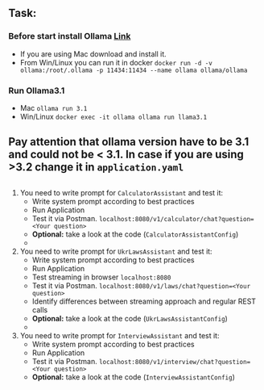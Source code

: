 ## Task:

### Before start install Ollama [Link](https://ollama.com/blog/ollama-is-now-available-as-an-official-docker-image)
- If you are using Mac download and install it. 
- From Win/Linux you can run it in docker `docker run -d -v ollama:/root/.ollama -p 11434:11434 --name ollama ollama/ollama`
### Run Ollama3.1
- Mac `ollama run 3.1`
- Win/Linux `docker exec -it ollama ollama run llama3.1`

## Pay attention that ollama version have to be 3.1 and could not be < 3.1. In case if you are using >3.2 change it in `application.yaml`

##
1. You need to write prompt for `CalculatorAssistant` and test it:
    - Write system prompt according to best practices
    - Run Application
    - Test it via Postman. `localhost:8080/v1/calculator/chat?question=<Your question>`
    - **Optional:** take a look at the code (`CalculatorAssistantConfig`)
    - 
2. You need to write prompt for `UkrLawsAssistant` and test it:
   - Write system prompt according to best practices
   - Run Application
   - Test streaming in browser `localhost:8080`
   - Test it via Postman. `localhost:8080/v1/laws/chat?question=<Your question>`
   - Identify differences between streaming approach and regular REST calls
   - **Optional:** take a look at the code (`UkrLawsAssistantConfig`)
   - 
3. You need to write prompt for `InterviewAssistant` and test it:
   - Write system prompt according to best practices
   - Run Application
   - Test it via Postman. `localhost:8080/v1/interview/chat?question=<Your question>`
   - **Optional:** take a look at the code (`InterviewAssistantConfig`)